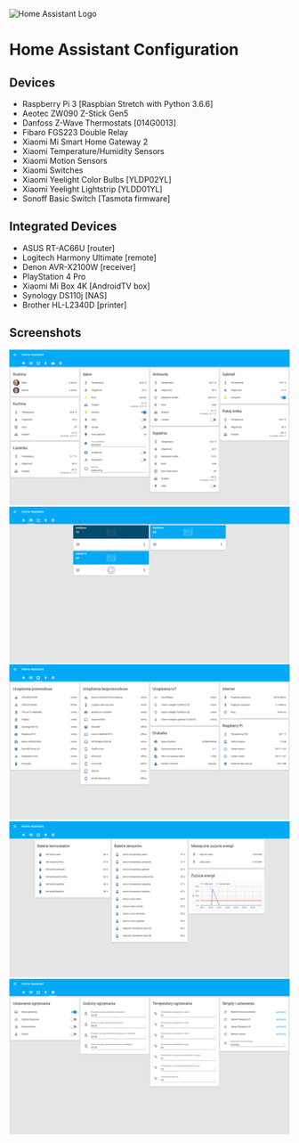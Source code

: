 ![Home Assistant Logo](https://github.com/brianjking/hass-config/blob/master/images/hass.png "Home Assistant Logo")

# Home Assistant Configuration

## Devices

* Raspberry Pi 3 [Raspbian Stretch with Python 3.6.6]
* Aeotec ZW090 Z-Stick Gen5
* Danfoss Z-Wave Thermostats [014G0013]
* Fibaro FGS223 Double Relay
* Xiaomi Mi Smart Home Gateway 2
* Xiaomi Temperature/Humidity Sensors
* Xiaomi Motion Sensors
* Xiaomi Switches
* Xiaomi Yeelight Color Bulbs [YLDP02YL]
* Xiaomi Yeelight Lightstrip [YLDD01YL]
* Sonoff Basic Switch [Tasmota firmware]

## Integrated Devices

* ASUS RT-AC66U [router]
* Logitech Harmony Ultimate [remote]
* Denon AVR-X2100W [receiver]
* PlayStation 4 Pro
* Xiaomi Mi Box 4K [AndroidTV box]
* Synology DS110j [NAS]
* Brother HL-L2340D [printer]

## Screenshots

![HA Overview](https://github.com/bieniu/home-assistant-config/blob/master/HA-overview.png)
![HA Media](https://github.com/bieniu/home-assistant-config/blob/master/HA-media.png)
![HA Network](https://github.com/bieniu/home-assistant-config/blob/master/HA-network.png)
![HA Energy](https://github.com/bieniu/home-assistant-config/blob/master/HA-energy.png)
![HA Settings](https://github.com/bieniu/home-assistant-config/blob/master/HA-settings.png)
